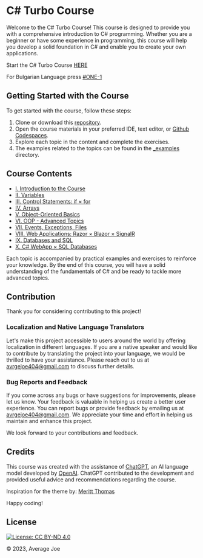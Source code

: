 # C# Turbo Course

Welcome to the C# Turbo Course! This course is designed to provide you with a comprehensive introduction to C# programming. Whether you are a beginner or have some experience in programming, this course will help you develop a solid foundation in C# and enable you to create your own applications.

Start the C# Turbo Course [HERE](https://404joe.github.io/csharp/)

For Bulgarian Language press [#ONE-1](https://github.com/404joe/csharp/tree/master/bg)

## Getting Started with the Course

To get started with the course, follow these steps:

1. Clone or download this [repository](https://github.com/404joe/csharp/archive/refs/heads/master.zip).
2. Open the course materials in your preferred IDE, text editor, or [Github Codespaces](https://github.com/codespaces).
3. Explore each topic in the content and complete the exercises.
4. The examples related to the topics can be found in the [_examples](https://github.com/404joe/csharp/tree/master/_examples) directory.

## Course Contents

- [I. Introduction to the Course](https://404joe.github.io/csharp/#I)
- [II. Variables](https://404joe.github.io/csharp/#II)
- [III. Control Statements: if × for](https://404joe.github.io/csharp/#III)
- [IV. Arrays](https://404joe.github.io/csharp/#IV)
- [V. Object-Oriented Basics](https://404joe.github.io/csharp/#V)
- [VI. OOP - Advanced Topics](https://404joe.github.io/csharp/#VI)
- [VII. Events, Exceptions, Files](https://404joe.github.io/csharp/#VII)
- [VIII. Web Applications: Razor × Blazor × SignalR](https://404joe.github.io/csharp/#VIII)
- [IX. Databases and SQL](https://404joe.github.io/csharp/#IX)
- [X. C# WebApp × SQL Databases](https://404joe.github.io/csharp/#X)

Each topic is accompanied by practical examples and exercises to reinforce your knowledge. By the end of this course, you will have a solid understanding of the fundamentals of C# and be ready to tackle more advanced topics.


## Contribution

Thank you for considering contributing to this project! 

### Localization and Native Language Translators
Let's make this project accessible to users around the world by offering localization in different languages. If you are a native speaker and would like to contribute by translating the project into your language, we would be thrilled to have your assistance. Please reach out to us at avrgejoe404@gmail.com to discuss further details.

### Bug Reports and Feedback
If you come across any bugs or have suggestions for improvements, please let us know. Your feedback is valuable in helping us create a better user experience. You can report bugs or provide feedback by emailing us at avrgejoe404@gmail.com. We appreciate your time and effort in helping us maintain and enhance this project.

We look forward to your contributions and feedback.

## Credits

This course was created with the assistance of [ChatGPT](https://chat.openai.com/), an AI language model developed by [OpenAI](https://openai.com/). ChatGPT contributed to the development and provided useful advice and recommendations regarding the course.

Inspiration for the theme by: [Meritt Thomas](https://4kwallpapers.com/technology/windows-10-dark-blue-5k-8k-733.html)

Happy coding!

## License

[![License: CC BY-ND 4.0](https://img.shields.io/badge/License-CC%20BY--ND-lightgrey.svg)](https://creativecommons.org/licenses/by-nd/4.0/)

© 2023, Average Joe